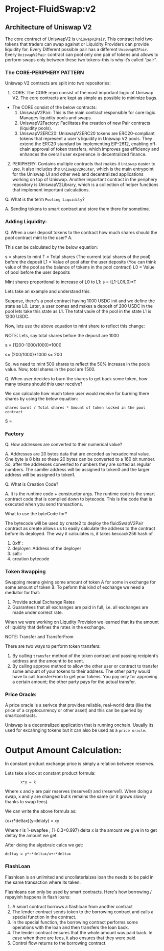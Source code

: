 # Project-FluidSwap:v2


## Architecture of Uniswap V2

The core contract of UniswapV2 is `UniswapV2Pair`. This contract hold two tokens that traders can swap against or Liquidity Providers can provide liquidity for. Every Different possible pair has a different `UniswapV2Pair`. Every `UniswapV2Pair` contract can pool only one pair of tokens and allows to perform swaps only between these two tokens–this is why it’s called “pair”.


### The CORE-PERIPHERY PATTERN

Uniswap V2 contracts are split into two repositories:

1. CORE: The CORE repo consist of the most important logic of Uniswap V2. The core contracts are kept as simple as possible to minimize bugs.
* The CORE consist of the below contracts:
    1. UniswapV2Pair: This is the main contract responsible for core logic. Manages liquidity pools and swaps.
    2. UniswapV2Factory: Facilitates the creation of new Pair contracts (liquidity pools).
    3. UniswapV2ERC20: UniswapV2ERC20 tokens are ERC20-compliant tokens that represent a user's liquidity in Uniswap V2 pools. They extend the ERC20 standard by implementing EIP-2612, enabling off-chain approval of token transfers, which improves gas efficiency and enhances the overall user experience in decentralized finance.

2. PERIPHERY: Contains multiple contracts that makes it `Uniswap` easier to use. It also includes the `UniswapV2Router`, which is the main entrypoint for the Uniswap UI and other web and decentralized applications working on top of Uniswap. Another important contract in the periphery repository is UniswapV2Library, which is a collection of helper functions that implement important calculations.

Q. What is the term `Pooling Liquidity`?

A. Sending tokens to smart contract and store them there for sometime.



### Adding Liquidity:

Q. When a user deposit tokens to the contract how much shares should the pool contract mint to the user?
A. 

 This can be calculated by the below equation:

 s = shares to mint 
 T = Total shares (The current total shares of the pool) before the deposit
 L1 = Value of pool after the user deposits  (You can think value of the pool as the balance of tokens in the pool contract)
 L0 = Value of pool before the user deposits

Mint shares proportional to increase of L0 to L1:
 s = (L1-L0/L0)*T

Lets take an example and understand this:

Suppose, there's a pool contract having 1000 USDC init and we define the state as L0. Later, a user comes and makes a deposit of 200 USDC in the pool lets take this state as L1. The total vaule of the pool in the state L1 is 1200 USDC.

Now, lets use the above equation to mint share to reflect this change:

NOTE: Lets, say total shares before the deposit are 1000

s = (1200-1000/1000)*1000

s= (200/1000)*1000
s= 200

So, we need to mint 500 shares to reflect the 50% increase in the pools value. Now, total shares in the pool are 1500.

Q. When user decides to burn the shares to get back some token, how many tokens should this user receive? 

We can calculate how much token user would receive for burning there shares by using the below equation:

    shares burnt / Total shares * Amount of token locked in the pool contract

S = 

### Factory

Q. How addresses are converted to their numerical value?

A. Addresses are 20 bytes data that are encoded as hexadecimal value. One byte is 8 bits so these 20 bytes can be converted to a
160 bit number. So, after the addresses converted to numbers they are sorted as regular numbers. The samller address will be assigned to token0 and the larger address will be assigned to token1.


Q. What is Creation Code?

A.  It is the runtime code + constructor args. The runtime code is the smart contract code that is compiled down to bytecode. This is the code that is executed when you send transactions.

What to use the byteCode for?

The bytecode will be used by create2 to deploy the fluidSwapV2Pair contract as create allows us to easily calculate the address to the contract before its deployed. The way it calculates is, it takes keccack256 hash of 

1. 0xff : 
2. deployer: Address of the deployer
3. salt::
4. creation bytecode

### Token Swapping

Swapping means giving some amount of token A for some in exchange for some amount of token B. To peform this kind of exchange we need a mediator for that:

1. Provide actual Exchange Rates
2. Guarantees that all exchanges are paid in full, i.e. all exchanges are made under correct rate.

When we were working on Liqudity Provision we learned that its the amount of liquidity that defines the rates in the exchange.


NOTE: Transfer and TransferFrom

There are two ways to perform token transfers:

1. By calling `transfer` method of the token contract and passing recipient’s address and the amount to be sent.
2. By calling approve method to allow the other user or contract to transfer some amount of your tokens to their address. The other party would have to call transferFrom to get your tokens. You pay only for approving a certain amount; the other party pays for the actual transfer.

### Price Oracle:

A price oracle is a serivce that provides reliable, real-world data (like the price of a cryptocurrency or other asset) and this can be queried by smartcontracts.

Uniswap is a decentralized application that is running onchain. Usually its used for excahnging tokens but it can also be used as a `price oracle`. 


# Output Amount Calculation:

In constant product exchange price is simply a relation between reserves.

Lets take a look at constant product formula:

           x*y = k

Where x and y are pair reserves (reserve0) and (reserve1). When doing a swap, x and y are changed but k remains the same (or it grows slowly thanks to swap fees). 

We can write the above formula as:

(x+r*deltax)(y-delaty) = xy

Where r is 1-swapfee , (1-0.3=0.997) delta x is the amount we give in to get deltay the amount we get.

After doing the algebraic calcs we get:

    deltay = y*r*deltax/x+r*deltax


### FlashLoan 

Flashloan is an unlimited and uncollaterlaizes loan the needs to be paid in the same transaction where its taken. 

Flashloans can only be used by smart contracts. Here's how borrowing / repayinh happens in flash loans:

1. A smart contract borrows a flashloan from another contract
2. The lender contract sends token to the borrowing contract and calls a special function in the contract.
3. In the special function, the borrowing contract performs some operations with the loan and then transfers the loan back.
4. The lender contract ensures that the whole amount was paid back. In case when there are fees, it also ensures that they were paid.
5. Control flow returns to the borrowing contract.

